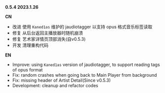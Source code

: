 **0.5.4 2023.1.26**

**CN**
- 改进 使用 `Kaned1as` 维护的 jaudiotagger 以支持 opus 格式音乐标签读取
- 修复 从后台返回主播放器时随机崩溃
- 修复 艺术家详情页顶部消失(自v0.5.3)
- 开发 清理重构代码

**EN**
- Improve: using `Kaned1as` version of jaudiotagger, to support reading tags of opus format
- Fix: random crashes when going back to Main Player from background
- Fix: missing header of Artist Detail(Since v0.5.3)
- Development: cleanup and refactor codes
